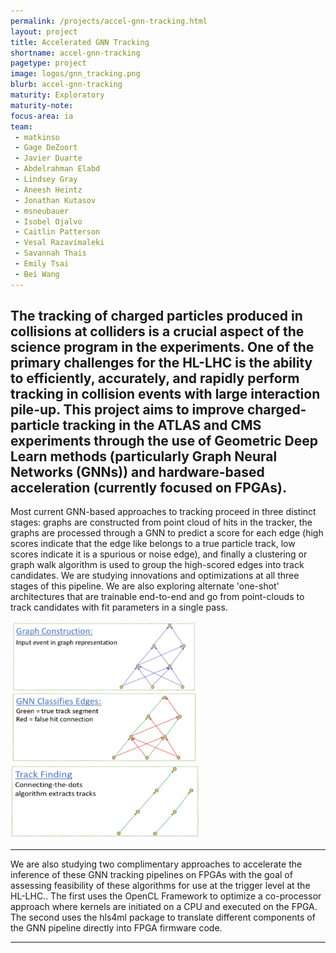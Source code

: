 ```yaml
---
permalink: /projects/accel-gnn-tracking.html
layout: project
title: Accelerated GNN Tracking
shortname: accel-gnn-tracking
pagetype: project
image: logos/gnn_tracking.png
blurb: accel-gnn-tracking
maturity: Exploratory
maturity-note:
focus-area: ia
team:
 - matkinso
 - Gage DeZoort
 - Javier Duarte
 - Abdelrahman Elabd
 - Lindsey Gray
 - Aneesh Heintz
 - Jonathan Kutasov
 - msneubauer
 - Isobel Ojalvo
 - Caitlin Patterson
 - Vesal Razavimaleki
 - Savannah Thais
 - Emily Tsai
 - Bei Wang
---
```


The tracking of charged particles produced in collisions at colliders is a crucial aspect of the science program in the experiments. One of the primary challenges for the HL-LHC is the ability to efficiently, accurately, and rapidly perform tracking in collision events with large interaction pile-up. This project aims to improve charged-particle tracking in the ATLAS and CMS experiments through the use of Geometric Deep Learn methods (particularly Graph Neural Networks
(GNNs)) and hardware-based acceleration (currently focused on FPGAs).
---

Most current GNN-based approaches to tracking proceed in three distinct stages: graphs are constructed from point cloud
of hits in the tracker, the graphs are processed through a GNN to predict a score for each edge (high scores indicate
that the edge like belongs to a true particle track, low scores indicate it is a spurious or noise edge), and finally
a clustering or graph walk algorithm is used to group the high-scored edges into track candidates. We are studying
innovations and optimizations at all three stages of this pipeline. We are also exploring alternate 'one-shot'
architectures that are trainable end-to-end and go from point-clouds to track candidates with fit parameters in a
single pass.

<img width="60%" src ="/assets/images/gnn_tracking_stages.png" />

---
We are also studying two complimentary approaches to accelerate the inference of these GNN tracking pipelines on FPGAs
 with the goal of assessing feasibility of these algorithms for use at the trigger level at the HL-LHC..
The first uses the OpenCL Framework to optimize a co-processor approach where kernels are initiated on a CPU and
executed on the FPGA. The second uses the hls4ml package to translate different components of the GNN pipeline
directly into FPGA firmware code.

----
